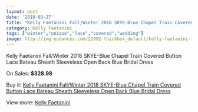 ```yaml
---
layout: post
date: '2018-03-27'
title: "Kelly Faetanini Fall/Winter 2018 SKYE-Blue Chapel Train Covered Button Lace Bateau Sheath Sleeveless Open Back Blue Bridal Dress"
category: Kelly Faetanini
tags: ["winter","unique","lace","covered","wedding"]
image: http://img.eudances.com/22992-thickbox_default/kelly-faetanini-fall-winter-2018-skye-blue-chapel-train-covered-button-lace-bateau-sheath-sleeveless-open-back-blue-bridal-dress.jpg
---
```

Kelly Faetanini Fall/Winter 2018 SKYE-Blue Chapel Train Covered Button Lace Bateau Sheath Sleeveless Open Back Blue Bridal Dress

On Sales: **$328.98**
<a href="https://www.eudances.com/en/kelly-faetanini/7350-kelly-faetanini-fall-winter-2018-skye-blue-chapel-train-covered-button-lace-bateau-sheath-sleeveless-open-back-blue-bridal-dress.html"><amp-img layout="responsive" width="600" height="600" src="//img.eudances.com/22992-thickbox_default/kelly-faetanini-fall-winter-2018-skye-blue-chapel-train-covered-button-lace-bateau-sheath-sleeveless-open-back-blue-bridal-dress.jpg" alt="Kelly Faetanini Fall/Winter 2018 SKYE-Blue Chapel Train Covered Button Lace Bateau Sheath Sleeveless Open Back Blue Bridal Dress 0" /></a>
<a href="https://www.eudances.com/en/kelly-faetanini/7350-kelly-faetanini-fall-winter-2018-skye-blue-chapel-train-covered-button-lace-bateau-sheath-sleeveless-open-back-blue-bridal-dress.html"><amp-img layout="responsive" width="600" height="600" src="//img.eudances.com/22995-thickbox_default/kelly-faetanini-fall-winter-2018-skye-blue-chapel-train-covered-button-lace-bateau-sheath-sleeveless-open-back-blue-bridal-dress.jpg" alt="Kelly Faetanini Fall/Winter 2018 SKYE-Blue Chapel Train Covered Button Lace Bateau Sheath Sleeveless Open Back Blue Bridal Dress 1" /></a>
<a href="https://www.eudances.com/en/kelly-faetanini/7350-kelly-faetanini-fall-winter-2018-skye-blue-chapel-train-covered-button-lace-bateau-sheath-sleeveless-open-back-blue-bridal-dress.html"><amp-img layout="responsive" width="600" height="600" src="//img.eudances.com/22994-thickbox_default/kelly-faetanini-fall-winter-2018-skye-blue-chapel-train-covered-button-lace-bateau-sheath-sleeveless-open-back-blue-bridal-dress.jpg" alt="Kelly Faetanini Fall/Winter 2018 SKYE-Blue Chapel Train Covered Button Lace Bateau Sheath Sleeveless Open Back Blue Bridal Dress 2" /></a>
<a href="https://www.eudances.com/en/kelly-faetanini/7350-kelly-faetanini-fall-winter-2018-skye-blue-chapel-train-covered-button-lace-bateau-sheath-sleeveless-open-back-blue-bridal-dress.html"><amp-img layout="responsive" width="600" height="600" src="//img.eudances.com/22993-thickbox_default/kelly-faetanini-fall-winter-2018-skye-blue-chapel-train-covered-button-lace-bateau-sheath-sleeveless-open-back-blue-bridal-dress.jpg" alt="Kelly Faetanini Fall/Winter 2018 SKYE-Blue Chapel Train Covered Button Lace Bateau Sheath Sleeveless Open Back Blue Bridal Dress 3" /></a>

Buy it: [Kelly Faetanini Fall/Winter 2018 SKYE-Blue Chapel Train Covered Button Lace Bateau Sheath Sleeveless Open Back Blue Bridal Dress](https://www.eudances.com/en/kelly-faetanini/7350-kelly-faetanini-fall-winter-2018-skye-blue-chapel-train-covered-button-lace-bateau-sheath-sleeveless-open-back-blue-bridal-dress.html "Kelly Faetanini Fall/Winter 2018 SKYE-Blue Chapel Train Covered Button Lace Bateau Sheath Sleeveless Open Back Blue Bridal Dress")

View more: [Kelly Faetanini](https://www.eudances.com/en/114-kelly-faetanini "Kelly Faetanini")